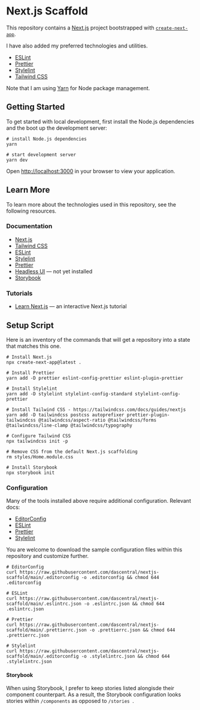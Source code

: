 # Next.js Scaffold

This repository contains a [Next.js](https://nextjs.org/) project bootstrapped with [`create-next-app`](https://github.com/vercel/next.js/tree/canary/packages/create-next-app).

I have also added my preferred technologies and utilities.

* [ESLint](https://eslint.org/)
* [Prettier](https://prettier.io/)
* [Stylelint](https://stylelint.io/)
* [Tailwind CSS](https://tailwindcss.com/)

Note that I am using [Yarn](https://yarnpkg.com/) for Node package management.

## Getting Started

To get started with local development, first install the Node.js dependencies and the boot up the development server:

```shell
# install Node.js dependencies
yarn

# start development server
yarn dev
```

Open [http://localhost:3000](http://localhost:3000) in your browser to view your application.

## Learn More

To learn more about the technologies used in this repository, see the following resources.

### Documentation

- [Next.js](https://nextjs.org/docs)
- [Tailwind CSS](https://tailwindcss.com/docs)
- [ESLint](https://eslint.org/docs/latest/user-guide)
- [Stylelint](https://stylelint.io/user-guide)
- [Prettier](https://prettier.io/docs/en/)
- [Headless UI](https://headlessui.dev) — not yet installed
- [Storybook](https://storybook.js.org/docs/react/get-started/introduction)

### Tutorials

- [Learn Next.js](https://nextjs.org/learn) — an interactive Next.js tutorial

## Setup Script

Here is an inventory of the commands that will get a repository into a state that matches this one.

```shell
# Install Next.js
npx create-next-app@latest .

# Install Prettier
yarn add -D prettier eslint-config-prettier eslint-plugin-prettier

# Install Stylelint
yarn add -D stylelint stylelint-config-standard stylelint-config-prettier

# Install Tailwind CSS - https://tailwindcss.com/docs/guides/nextjs
yarn add -D tailwindcss postcss autoprefixer prettier-plugin-tailwindcss @tailwindcss/aspect-ratio @tailwindcss/forms @tailwindcss/line-clamp @tailwindcss/typography

# Configure Tailwind CSS
npx tailwindcss init -p

# Remove CSS from the default Next.js scaffolding
rm styles/Home.module.css

# Install Storybook
npx storybook init
```

### Configuration

Many of the tools installed above require additional configuration. Relevant docs:

* [EditorConfig](https://editorconfig.org)
* [ESLint](https://nextjs.org/docs/basic-features/eslint)
* [Prettier](https://prettier.io/docs/en/configuration.html)
* [Stylelint](https://stylelint.io/user-guide/configure)

You are welcome to download the sample configuration files within this repository and customize further.

```shell
# EditorConfig
curl https://raw.githubusercontent.com/dascentral/nextjs-scaffold/main/.editorconfig -o .editorconfig && chmod 644 .editorconfig

# ESLint
curl https://raw.githubusercontent.com/dascentral/nextjs-scaffold/main/.eslintrc.json -o .eslintrc.json && chmod 644 .eslintrc.json

# Prettier
curl https://raw.githubusercontent.com/dascentral/nextjs-scaffold/main/.prettierrc.json -o .prettierrc.json && chmod 644 .prettierrc.json

# Stylelint
curl https://raw.githubusercontent.com/dascentral/nextjs-scaffold/main/.editorconfig -o .stylelintrc.json && chmod 644 .stylelintrc.json
```

#### Storybook

When using Storybook, I prefer to keep stories listed alongisde their component counterpart. As a result, the Storybook configuration looks stories within `/components` as opposed to `/stories `.
